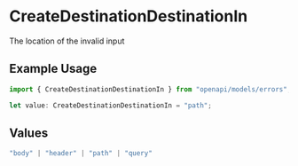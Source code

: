 # CreateDestinationDestinationIn

The location of the invalid input

## Example Usage

```typescript
import { CreateDestinationDestinationIn } from "openapi/models/errors";

let value: CreateDestinationDestinationIn = "path";
```

## Values

```typescript
"body" | "header" | "path" | "query"
```